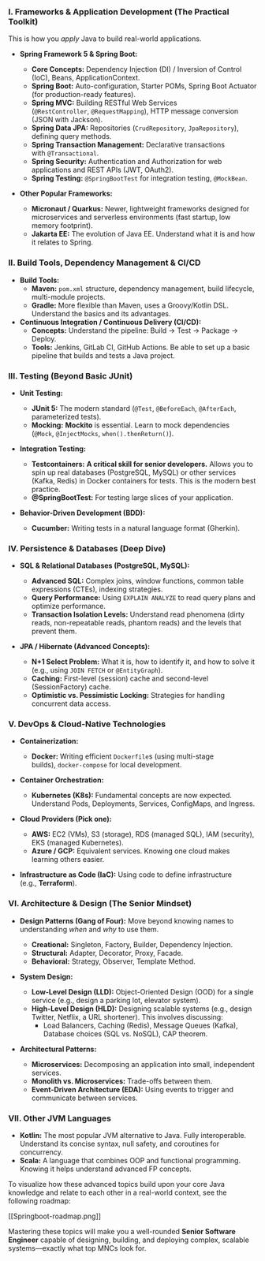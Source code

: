 ### **I. Frameworks & Application Development (The Practical Toolkit)**

This is how you _apply_ Java to build real-world applications.
- **Spring Framework 5 & Spring Boot:**
    - **Core Concepts:** Dependency Injection (DI) / Inversion of Control (IoC), Beans, ApplicationContext.
    - **Spring Boot:** Auto-configuration, Starter POMs, Spring Boot Actuator (for production-ready features).
    - **Spring MVC:** Building RESTful Web Services (`@RestController`, `@RequestMapping`), HTTP message conversion (JSON with Jackson).
    - **Spring Data JPA:** Repositories (`CrudRepository`, `JpaRepository`), defining query methods.
    - **Spring Transaction Management:** Declarative transactions with `@Transactional`.
    - **Spring Security:** Authentication and Authorization for web applications and REST APIs (JWT, OAuth2).
    - **Spring Testing:** `@SpringBootTest` for integration testing, `@MockBean`.
        
- **Other Popular Frameworks:**
	
    - **Micronaut / Quarkus:** Newer, lightweight frameworks designed for microservices and serverless environments (fast startup, low memory footprint).  
    - **Jakarta EE:** The evolution of Java EE. Understand what it is and how it relates to Spring.
        

### **II. Build Tools, Dependency Management & CI/CD**

- **Build Tools:**
    - **Maven:** `pom.xml` structure, dependency management, build lifecycle, multi-module projects.
    - **Gradle:** More flexible than Maven, uses a Groovy/Kotlin DSL. Understand the basics and its advantages.
- **Continuous Integration / Continuous Delivery (CI/CD):**
    - **Concepts:** Understand the pipeline: Build -> Test -> Package -> Deploy.
    - **Tools:** Jenkins, GitLab CI, GitHub Actions. Be able to set up a basic pipeline that builds and tests a Java project.
### **III. Testing (Beyond Basic JUnit)**

- **Unit Testing:**
    - **JUnit 5:** The modern standard (`@Test`, `@BeforeEach`, `@AfterEach`, parameterized tests).
    - **Mocking:** **Mockito** is essential. Learn to mock dependencies (`@Mock`, `@InjectMocks`, `when().thenReturn()`).
        
- **Integration Testing:**
    - **Testcontainers:** **A critical skill for senior developers.** Allows you to spin up real databases (PostgreSQL, MySQL) or other services (Kafka, Redis) in Docker containers for tests. This is the modern best practice.
    - **@SpringBootTest:** For testing large slices of your application.
        
- **Behavior-Driven Development (BDD):**
    - **Cucumber:** Writing tests in a natural language format (Gherkin).

### **IV. Persistence & Databases (Deep Dive)**

- **SQL & Relational Databases (PostgreSQL, MySQL):**
    - **Advanced SQL:** Complex joins, window functions, common table expressions (CTEs), indexing strategies.
    - **Query Performance:** Using `EXPLAIN ANALYZE` to read query plans and optimize performance.
    - **Transaction Isolation Levels:** Understand read phenomena (dirty reads, non-repeatable reads, phantom reads) and the levels that prevent them.
        
- **JPA / Hibernate (Advanced Concepts):**
    
    - **N+1 Select Problem:** What it is, how to identify it, and how to solve it (e.g., using `JOIN FETCH` or `@EntityGraph`).
    - **Caching:** First-level (session) cache and second-level (SessionFactory) cache.
    - **Optimistic vs. Pessimistic Locking:** Strategies for handling concurrent data access.
### **V. DevOps & Cloud-Native Technologies**

- **Containerization:**
    
    - **Docker:** Writing efficient `Dockerfile`s (using multi-stage builds), `docker-compose` for local development.
        
- **Container Orchestration:**
    
    - **Kubernetes (K8s):** Fundamental concepts are now expected. Understand Pods, Deployments, Services, ConfigMaps, and Ingress.
        
- **Cloud Providers (Pick one):**
    
    - **AWS:** EC2 (VMs), S3 (storage), RDS (managed SQL), IAM (security), EKS (managed Kubernetes).    
    - **Azure / GCP:** Equivalent services. Knowing one cloud makes learning others easier.
        
- **Infrastructure as Code (IaC):** Using code to define infrastructure (e.g., **Terraform**).
    

### **VI. Architecture & Design (The Senior Mindset)**

- **Design Patterns (Gang of Four):** Move beyond knowing names to understanding _when_ and _why_ to use them.
    
    - **Creational:** Singleton, Factory, Builder, Dependency Injection.
    - **Structural:** Adapter, Decorator, Proxy, Facade.
    - **Behavioral:** Strategy, Observer, Template Method.

- **System Design:**
    
    - **Low-Level Design (LLD):** Object-Oriented Design (OOD) for a single service (e.g., design a parking lot, elevator system).        
    - **High-Level Design (HLD):** Designing scalable systems (e.g., design Twitter, Netflix, a URL shortener). This involves discussing:
        - Load Balancers, Caching (Redis), Message Queues (Kafka), Database choices (SQL vs. NoSQL), CAP theorem.
            
- **Architectural Patterns:**
    
    - **Microservices:** Decomposing an application into small, independent services.
    - **Monolith vs. Microservices:** Trade-offs between them.
    - **Event-Driven Architecture (EDA):** Using events to trigger and communicate between services.

### **VII. Other JVM Languages**

- **Kotlin:** The most popular JVM alternative to Java. Fully interoperable. Understand its concise syntax, null safety, and coroutines for concurrency.
- **Scala:** A language that combines OOP and functional programming. Knowing it helps understand advanced FP concepts.

To visualize how these advanced topics build upon your core Java knowledge and relate to each other in a real-world context, see the following roadmap:

[[Springboot-roadmap.png]]

Mastering these topics will make you a well-rounded **Senior Software Engineer** capable of designing, building, and deploying complex, scalable systems—exactly what top MNCs look for.
